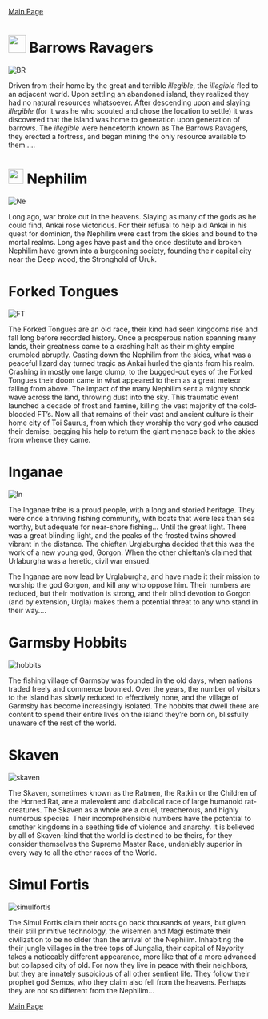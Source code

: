 [Main Page](README.md)

# <img src="BarrowsRavagersSigil.png" width="35" height="35"> Barrows Ravagers
![BR](BarrowsRavagersExample.png)

Driven from their home by the great and terrible *illegible*, the *illegible* fled to an adjacent world. Upon settling an abandoned island, they realized they had no natural resources whatsoever. 
After descending upon and slaying *illegible* (for it was he who scouted and chose the location to settle) it was discovered that the island was home to generation upon generation of barrows. The *illegible* were henceforth known as The Barrows Ravagers, they erected a fortress, and began mining the only resource available to them…..


#  <img src="NephilimSigil.png" width="30" height="30"> Nephilim 
![Ne](NephilimExample.png) 

Long ago, war broke out in the heavens. Slaying as many of the gods as he could find, Ankai rose victorious. For their refusal to help aid Ankai in his quest for dominion, the Nephilim were cast from the skies and bound to the mortal realms. Long ages have past and the once destitute and broken Nephilim have grown into a burgeoning society, founding their capital city near the Deep wood, the Stronghold of Uruk.


# Forked Tongues
![FT](ForkedTonguesExample.png)

The Forked Tongues are an old race, their kind had seen kingdoms rise and fall long before recorded history. Once a prosperous nation spanning many lands, their greatness came to a crashing halt as their mighty empire crumbled abruptly. Casting down the Nephilim from the skies, what was a peaceful lizard day turned tragic as Ankai hurled the giants from his realm. Crashing in mostly one large clump, to the bugged-out eyes of the Forked Tongues their doom came in what appeared to them as a great meteor falling from above. The impact of the many Nephilim sent a mighty shock wave across the land, throwing dust into the sky. This traumatic event launched a decade of frost and famine, killing the vast majority of the cold-blooded FT’s. Now all that remains of their vast and ancient culture is their home city of Toi Saurus, from which they worship the very god who caused their demise, begging his help to return the giant menace back to the skies from whence they came. 

# Inganae
![In](InganaeExample.png)

The Inganae tribe is a proud people, with a long and storied heritage. They were once a thriving fishing community, with boats that were less than sea worthy, but adequate for near-shore fishing… Until the great light.
There was a great blinding light, and the peaks of the frosted twins showed vibrant in the distance. The chieftan Urglaburgha decided that this was the work of a new young god, Gorgon. When the other chieftan’s claimed that Urlaburgha was a heretic, civil war ensued.

The Inganae are now lead by Urglaburgha, and have made it their mission to worship the god Gorgon, and kill any who oppose him. Their numbers are reduced, but their motivation is strong, and their blind devotion to Gorgon (and by extension, Urgla) makes them a potential threat to any who stand in their way….

# Garmsby Hobbits
![hobbits](GarmsbyExample.png)

The fishing village of Garmsby was founded in the old days, when nations traded freely and commerce boomed. Over the years, the number of visitors to the island has slowly reduced to effectively none, and the village of Garmsby has become increasingly isolated. The hobbits that dwell there are content to spend their entire lives on the island they’re born on, blissfully unaware of the rest of the world.

# Skaven
![skaven](SkavenExample.png)

The Skaven, sometimes known as the Ratmen, the Ratkin or the Children of the Horned Rat, are a malevolent and diabolical race of large humanoid rat-creatures. The Skaven as a whole are a cruel, treacherous, and highly numerous species. Their incomprehensible numbers have the potential to smother kingdoms in a seething tide of violence and anarchy. It is believed by all of Skaven-kind that the world is destined to be theirs, for they consider themselves the Supreme Master Race, undeniably superior in every way to all the other races of the World.

# Simul Fortis
![simulfortis](SimulFortisExample.png)

The Simul Fortis claim their roots go back thousands of years, but given their still primitive technology, the wisemen and Magi estimate their civilization to be no older than the arrival of the Nephilim. Inhabiting the their jungle villages in the tree tops of Jungalia, their capital of Neyority takes a noticeably different appearance, more like that of a more advanced but collapsed city of old. For now they live in peace with their neighbors, but they are innately suspicious of all other sentient life. They follow their prophet god Semos, who they claim also fell from the heavens. Perhaps they are not so different from the Nephilim… 

[Main Page](README.md)
